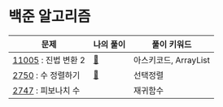# 백준 알고리즘

| 문제                                                         | 나의 풀이                                                    | 풀이 키워드           |
| ------------------------------------------------------------ | ------------------------------------------------------------ | --------------------- |
| [11005](https://www.acmicpc.net/problem/11005) : 진법 변환 2 | [🧚](https://github.com/kcloud721/TIL/tree/master/algorithms/baekjoon/11005) | 아스키코드, ArrayList |
| [2750](https://www.acmicpc.net/problem/2750) : 수 정렬하기   | [🍔](https://github.com/kcloud721/TIL/tree/master/algorithms/baekjoon/2750) | 선택정렬              |
| [2747](https://www.acmicpc.net/problem/2747) : 피보나치 수   |                                                              | 재귀함수              |

